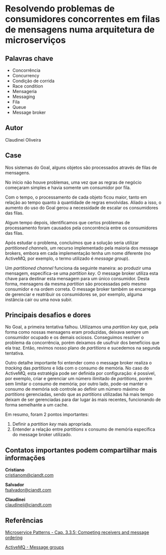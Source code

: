 # Resolvendo problemas de consumidores concorrentes em filas de mensagens numa arquitetura de microserviços

## Palavras chave
* Concorrência
* Concurrency
* Condição de corrida
* Race condition
* Mensageria
* Messaging
* Fila
* Queue
* Message broker

## Autor
Claudinei Oliveira

## Case
Nos sistemas do Goal, alguns objetos são processados através de filas de mensagens.

No início não houve problemas, uma vez que as regras de negócio começaram simples e havia somente um consumidor por fila.

Com o tempo, o processamento de cada objeto ficou maior, tanto em relação ao tempo quanto à quantidade de regras envolvidas.
Aliado a isso, o aumento do uso do Goal gerou a necessidade de escalar os consumidores das filas.

Algum tempo depois, identificamos que certos problemas de processamento foram causados pela concorrência entre os consumidores das filas.

Após estudar o problema, concluímos que a solução seria utilizar *partitioned channels*, um recurso implementado pela maioria dos message brokers, embora em cada implementação tenha um nome diferente (no ActiveMQ, por exemplo, o termo utilizado é *message group*).

Um *partitioned channel* funciona da seguinte maneira: ao produzir uma mensagem, especifica-se uma *partition key*. O message broker utiliza esta chave para destinar esta mensagem para um único consumidor. Desta forma, mensagens da mesma *partition* são processadas pelo mesmo consumidor e na ordem correta. O message broker também se encarrega de gerenciar e reatribuir os consumidores se, por exemplo, alguma instância cair ou uma nova subir.

## Principais desafios e dores
No Goal, a primeira tentativa falhou. Utilizamos uma *partition key* que, pela forma como nossas mensagens eram produzidas, deixava sempre um consumidor ocupado e os demais ociosos. Conseguimos resolver o problema da concorrência, porém deixamos de usufruir dos benefícios que ela traz. Então, revimos nosso plano de *partitions* e sucedemos na segunda tentativa.

Outro detalhe importante foi entender como o message broker realiza o *tracking* das *partitions* e lida com o consumo de memória.  No caso do ActiveMQ, esta estratégia pode ser definida por configuração: é possível, por exemplo, criar e gerenciar um número ilimitado de *partitions*, porém sem limitar o consumo de memória; por outro lado, pode-se manter o consumo de memória sob controle ao definir um número máximo de *partitions* gerenciadas, sendo que as *partitions* utilizadas há mais tempo deixam de ser gerenciadas para dar lugar às mais recentes, funcionando de forma semelhante a um cache.

Em resumo, foram 2 pontos importantes:
1. Definir a *partition key* mais apropriada.
2. Entender a relação entre *partitions* x consumo de memória específica do message broker utilizado.

## Contatos importantes podem compartilhar mais informações
**Cristiano**<br/>
cristianom@ciandt.com

**Salvador**<br/>
fsalvador@ciandt.com

**Claudinei**<br/>
claudineij@ciandt.com

## Referências
[Microservice Patterns - Cap. 3.3.5: Competing receivers and message ordering](https://www.amazon.com/Microservices-Patterns-examples-Chris-Richardson/dp/1617294543)

[ActiveMQ - Message groups](http://activemq.apache.org/message-groups.html)